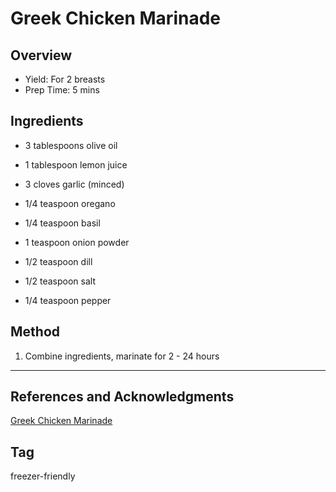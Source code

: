 # Greek Chicken Marinade

## Overview

- Yield: For 2 breasts
- Prep Time: 5 mins

## Ingredients

- 3 tablespoons olive oil

- 1 tablespoon lemon juice

- 3 cloves garlic (minced)

- 1/4 teaspoon oregano

- 1/4 teaspoon basil

- 1 teaspoon onion powder

- 1/2 teaspoon dill

- 1/2 teaspoon salt

- 1/4 teaspoon pepper

## Method

1. Combine ingredients, marinate for 2 - 24 hours
---

## References and Acknowledgments

[Greek Chicken Marinade](https://sweetpeasandsaffron.com/greek-chicken-marinade/)

## Tag
freezer-friendly
